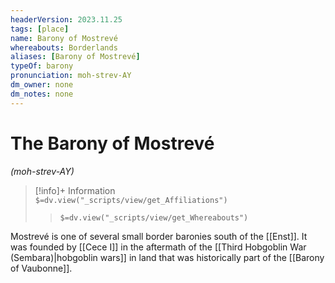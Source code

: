 ```yaml
---
headerVersion: 2023.11.25
tags: [place]
name: Barony of Mostrevé
whereabouts: Borderlands
aliases: [Barony of Mostrevé]
typeOf: barony
pronunciation: moh-strev-AY
dm_owner: none
dm_notes: none
---
```

# The Barony of Mostrevé
*(moh-strev-AY)*
>[!info]+ Information  
> `$=dv.view("_scripts/view/get_Affiliations")`  
>> `$=dv.view("_scripts/view/get_Whereabouts")`

Mostrevé is one of several small border baronies south of the [[Enst]]. It was founded by [[Cece I]] in the aftermath of the [[Third Hobgoblin War (Sembara)|hobgoblin wars]] in land that was historically part of the [[Barony of Vaubonne]].